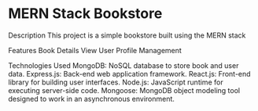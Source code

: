 # MERN Stack Bookstore

Description
This project is a simple bookstore built using the MERN stack 

Features
Book Details View
User Profile Management

Technologies Used
MongoDB: NoSQL database to store book and user data.
Express.js: Back-end web application framework.
React.js: Front-end library for building user interfaces.
Node.js: JavaScript runtime for executing server-side code.
Mongoose: MongoDB object modeling tool designed to work in an asynchronous environment.
